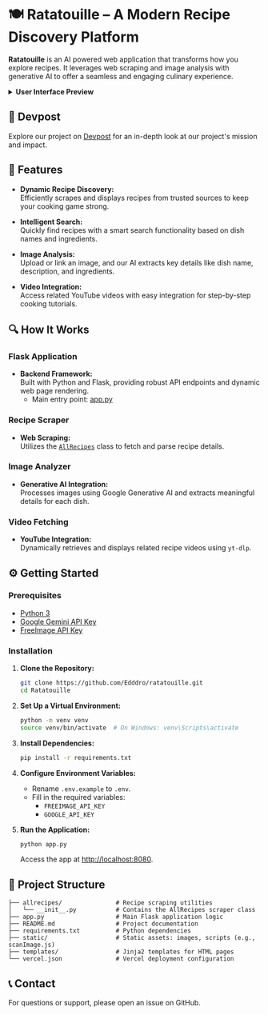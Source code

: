 # 🍽️ Ratatouille – A Modern Recipe Discovery Platform

**Ratatouille** is an AI powered web application that transforms how you explore recipes. It leverages web scraping and image analysis with generative AI to offer a seamless and engaging culinary experience.

<details>
  <summary><b>User Interface Preview</b></summary>
<br>

<p align="center">
<img src="https://github.com/user-attachments/assets/c469f814-162b-464e-ae67-7142ea8893ff">
<br>
<img src="https://github.com/user-attachments/assets/2ada188d-b810-45ce-b555-a541ee624c39">
<br>
<img src="https://github.com/user-attachments/assets/c9c77e9b-324b-4af5-a597-98c997510481">
</p>
</details>

## 🔗 Devpost

Explore our project on [Devpost](https://devpost.com/software/ratatouille-xtq1ir) for an in-depth look at our project's mission and impact.

## 🚀 Features

- **Dynamic Recipe Discovery:**  
  Efficiently scrapes and displays recipes from trusted sources to keep your cooking game strong.

- **Intelligent Search:**  
  Quickly find recipes with a smart search functionality based on dish names and ingredients.

- **Image Analysis:**  
  Upload or link an image, and our AI extracts key details like dish name, description, and ingredients.

- **Video Integration:**  
  Access related YouTube videos with easy integration for step-by-step cooking tutorials.

## 🔍 How It Works

### Flask Application

- **Backend Framework:**  
  Built with Python and Flask, providing robust API endpoints and dynamic web page rendering.  
  - Main entry point: [app.py](app.py)

### Recipe Scraper

- **Web Scraping:**  
  Utilizes the [`AllRecipes`](allrecipes/__init__.py) class to fetch and parse recipe details.

### Image Analyzer

- **Generative AI Integration:**  
  Processes images using Google Generative AI and extracts meaningful details for each dish.

### Video Fetching

- **YouTube Integration:**  
  Dynamically retrieves and displays related recipe videos using `yt-dlp`.


## ⚙️ Getting Started

### Prerequisites

- [Python 3](https://python.org)
- [Google Gemini API Key](https://ai.google.com)
- [FreeImage API Key](https://freeimage.host/page/api)

### Installation

1. **Clone the Repository:**

   ```sh
   git clone https://github.com/Edddro/ratatouille.git
   cd Ratatouille
   ```

2. **Set Up a Virtual Environment:**

   ```sh
   python -m venv venv
   source venv/bin/activate  # On Windows: venv\Scripts\activate
   ```

3. **Install Dependencies:**

   ```sh
   pip install -r requirements.txt
   ```

4. **Configure Environment Variables:**

   - Rename `.env.example` to `.env`.
   - Fill in the required variables:
     - `FREEIMAGE_API_KEY`
     - `GOOGLE_API_KEY`

5. **Run the Application:**

   ```sh
   python app.py
   ```

   Access the app at [http://localhost:8080](http://localhost:8080).

## 📁 Project Structure

```
├── allrecipes/               # Recipe scraping utilities
│   └── __init__.py           # Contains the AllRecipes scraper class
├── app.py                    # Main Flask application logic
├── README.md                 # Project documentation
├── requirements.txt          # Python dependencies
├── static/                   # Static assets: images, scripts (e.g., scanImage.js)
├── templates/                # Jinja2 templates for HTML pages
└── vercel.json               # Vercel deployment configuration
```

## 📞 Contact

For questions or support, please open an issue on GitHub.
